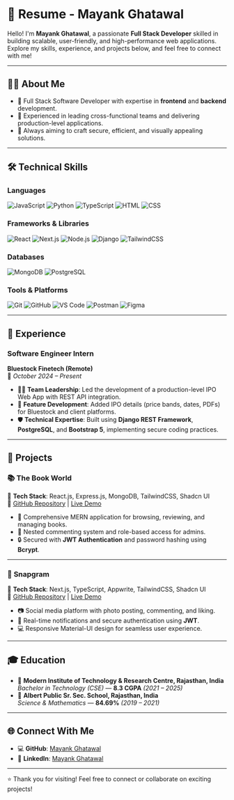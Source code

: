 
# 💼 **Resume - Mayank Ghatawal**

Hello! I'm **Mayank Ghatawal**, a passionate **Full Stack Developer** skilled in building scalable, user-friendly, and high-performance web applications. Explore my skills, experience, and projects below, and feel free to connect with me!

---

## 🧑‍💻 **About Me**
- 🚀 Full Stack Software Developer with expertise in **frontend** and **backend** development.
- 🌟 Experienced in leading cross-functional teams and delivering production-level applications.
- 🎯 Always aiming to craft secure, efficient, and visually appealing solutions.

---

## 🛠️ **Technical Skills**

### **Languages**
![JavaScript](https://img.shields.io/badge/JavaScript-F7DF1E?style=flat-square&logo=javascript&logoColor=black)
![Python](https://img.shields.io/badge/Python-3776AB?style=flat-square&logo=python&logoColor=white)
![TypeScript](https://img.shields.io/badge/TypeScript-007ACC?style=flat-square&logo=typescript&logoColor=white)
![HTML](https://img.shields.io/badge/HTML-E34F26?style=flat-square&logo=html5&logoColor=white)
![CSS](https://img.shields.io/badge/CSS-1572B6?style=flat-square&logo=css3&logoColor=white)

### **Frameworks & Libraries**
![React](https://img.shields.io/badge/React-61DAFB?style=flat-square&logo=react&logoColor=black)
![Next.js](https://img.shields.io/badge/Next.js-000000?style=flat-square&logo=nextdotjs&logoColor=white)
![Node.js](https://img.shields.io/badge/Node.js-339933?style=flat-square&logo=nodedotjs&logoColor=white)
![Django](https://img.shields.io/badge/Django-092E20?style=flat-square&logo=django&logoColor=white)
![TailwindCSS](https://img.shields.io/badge/TailwindCSS-06B6D4?style=flat-square&logo=tailwindcss&logoColor=white)

### **Databases**
![MongoDB](https://img.shields.io/badge/MongoDB-47A248?style=flat-square&logo=mongodb&logoColor=white)
![PostgreSQL](https://img.shields.io/badge/PostgreSQL-336791?style=flat-square&logo=postgresql&logoColor=white)

### **Tools & Platforms**
![Git](https://img.shields.io/badge/Git-F05032?style=flat-square&logo=git&logoColor=white)
![GitHub](https://img.shields.io/badge/GitHub-181717?style=flat-square&logo=github&logoColor=white)
![VS Code](https://img.shields.io/badge/VS_Code-007ACC?style=flat-square&logo=visualstudiocode&logoColor=white)
![Postman](https://img.shields.io/badge/Postman-FF6C37?style=flat-square&logo=postman&logoColor=white)
![Figma](https://img.shields.io/badge/Figma-F24E1E?style=flat-square&logo=figma&logoColor=white)

---

## 💼 **Experience**

### **Software Engineer Intern**  
**Bluestock Finetech (Remote)**  
📅 *October 2024 – Present*

- 👨‍🏫 **Team Leadership**: Led the development of a production-level IPO Web App with REST API integration.
- 🔧 **Feature Development**: Added IPO details (price bands, dates, PDFs) for Bluestock and client platforms.
- 🛡️ **Technical Expertise**: Built using **Django REST Framework**, **PostgreSQL**, and **Bootstrap 5**, implementing secure coding practices.

---

## 📂 **Projects**

### 📚 **The Book World**  
🚀 **Tech Stack**: React.js, Express.js, MongoDB, TailwindCSS, Shadcn UI  
🔗 [GitHub Repository](https://github.com/MayankGhatawal/Book-World) | [Live Demo](https://book-world-complete.vercel.app/)

- 📖 Comprehensive MERN application for browsing, reviewing, and managing books.
- 🌟 Nested commenting system and role-based access for admins.
- 🔒 Secured with **JWT Authentication** and password hashing using **Bcrypt**.

---

### 🌟 **Snapgram**  
🚀 **Tech Stack**: Next.js, TypeScript, Appwrite, TailwindCSS, Shadcn UI  
🔗 [GitHub Repository](https://github.com/MayankGhatawal/Social-Media-App-Web) | [Live Demo](https://social-media-app-web.vercel.app/)

- 📷 Social media platform with photo posting, commenting, and liking.
- 🔔 Real-time notifications and secure authentication using **JWT**.
- 💻 Responsive Material-UI design for seamless user experience.

---

## 🎓 **Education**

- 🏫 **Modern Institute of Technology & Research Centre, Rajasthan, India**  
  *Bachelor in Technology (CSE)* — **8.3 CGPA** *(2021 – 2025)*
- 🏫 **Albert Public Sr. Sec. School, Rajasthan, India**  
  *Science & Mathematics* — **84.69%** *(2019 – 2021)*

---

## 🌐 **Connect With Me**

- 💻 **GitHub**: [Mayank Ghatawal](https://github.com/MayankGhatawal)  
- 💼 **LinkedIn**: [Mayank Ghatawal](https://www.linkedin.com/in/mayank-ghatawal/)  

---

⭐️ Thank you for visiting! Feel free to connect or collaborate on exciting projects!
